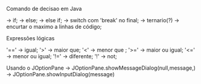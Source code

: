 
Comando de decisao em Java

-> if;
-> else;
-> else if;
-> switch com 'break' no final;
-> ternario(?) -> encurtar o maximo a linhas de código;


Expressões lógicas

 '==' -> igual;
 '>' -> maior que;
 '<' -> menor que ;
 '>=' -> maior ou igual;
 '<=' -> menor ou igual;
 '!=' -> diferente;
 '!' -> not;


Usando o JOptionPane
-> JOptionPane.showMessageDialog(null,message,)
-> JOptionPane.showInputDialog(message)